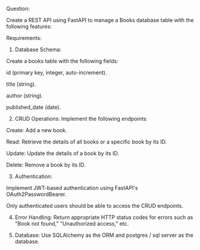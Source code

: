 Question:

Create a REST API using FastAPI to manage a Books database table with the following features:

Requirements:

1. Database Schema:

Create a books table with the following fields:

id (primary key, integer, auto-increment).

title (string).

author (string).

published_date (date).


2. CRUD Operations: Implement the following endpoints:

Create: Add a new book.

Read: Retrieve the details of all books or a specific book by its ID.

Update: Update the details of a book by its ID.

Delete: Remove a book by its ID.



3. Authentication:

Implement JWT-based authentication using FastAPI's OAuth2PasswordBearer.

Only authenticated users should be able to access the CRUD endpoints.



4. Error Handling: Return appropriate HTTP status codes for errors such as "Book not found," "Unauthorized access," etc.


5. Database: Use SQLAlchemy as the ORM and postgres / sql server  as the database.